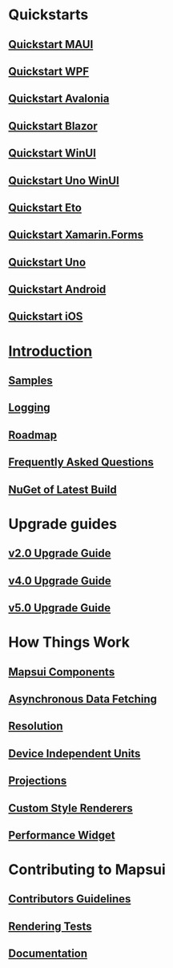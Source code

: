# Quickstarts
## [Quickstart MAUI](getting-started-maui.md)
## [Quickstart WPF](getting-started-wpf.md)
## [Quickstart Avalonia](getting-started-avalonia.md)
## [Quickstart Blazor](getting-started-blazor.md)
## [Quickstart WinUI](getting-started-winui.md)
## [Quickstart Uno WinUI](getting-started-uno-winui.md)
## [Quickstart Eto](getting-started-eto.md)
## [Quickstart Xamarin.Forms](getting-started-xamarin-forms.md)
## [Quickstart Uno](getting-started-uno.html)
## [Quickstart Android](getting-started-android.md)
## [Quickstart iOS](getting-started-ios.md)

# [Introduction](home.md)
## [Samples](samples.md)
## [Logging](logging.md)
## [Roadmap](roadmap.md)
## [Frequently Asked Questions](faq.md)
## [NuGet of Latest Build](nuget-of-latest-build.md)

# Upgrade guides
## [v2.0 Upgrade Guide](v2.0-upgrade-guide.md)
## [v4.0 Upgrade Guide](v4.0-upgrade-guide.md)
## [v5.0 Upgrade Guide](v5.0-upgrade-guide.md)

# How Things Work
## [Mapsui Components](mapsui-components.md)
## [Asynchronous Data Fetching](async-fetching.md)
## [Resolution](resolution.md)
## [Device Independent Units](device-independent-units.md)
## [Projections](projections.md)
## [Custom Style Renderers](custom-style-renders.md)
## [Performance Widget](performance-widget.md)

# Contributing to Mapsui
## [Contributors Guidelines](contributors-guidelines.md)
## [Rendering Tests](rendering-tests.md)
## [Documentation](documentation.md)
